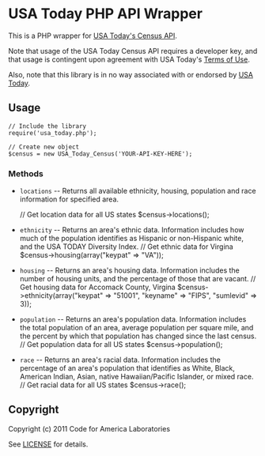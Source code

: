 USA Today PHP API Wrapper
=========================

This is a PHP wrapper for [USA Today's Census
API](http://developer.usatoday.com/docs/read/Census).

Note that usage of the USA Today Census API requires a developer key,
and that usage is contingent upon agreement with USA Today's [Terms of
Use](http://developer.usatoday.com/API_Terms_of_Use).

Also, note that this library is in no way associated with or endorsed by [USA
Today](http://www.usatoday.com/).


Usage
-----

	// Include the library
	require('usa_today.php');
	
	// Create new object
	$census = new USA_Today_Census('YOUR-API-KEY-HERE');


### Methods ###

* `locations` -- Returns all available ethnicity, housing, population and race information for specified area.
	
	// Get location data for all US states
	$census->locations();

* `ethnicity` -- Returns an area's ethnic data. Information includes how much of the population identifies as Hispanic or non-Hispanic white, and the USA TODAY Diversity Index.
	// Get ethnic data for Virgina
	$census->housing(array("keypat" => "VA"));

* `housing` -- Returns an area's housing data. Information includes the number of housing units, and the percentage of those that are vacant.
	// Get housing data for Accomack County, Virgina
	$census->ethnicity(array("keypat" => "51001", "keyname" => "FIPS", "sumlevid" => 3));

* `population` -- Returns an area's population data. Information includes the total population of an area, average population per square mile, and the percent by which that population has changed since the last census.
	// Get population data for all US states
	$census->population();

* `race` -- Returns an area's racial data. Information includes the percentage of an area's population that identifies as White, Black, American Indian, Asian, native Hawaiian/Pacific Islander, or mixed race.
	// Get racial data for all US states
	$census->race();

Copyright
---------

Copyright (c) 2011 Code for America Laboratories

See [LICENSE](https://github.com/codeforamerica/USA-Today-Census/blob/master/LICENSE.md)
for details.